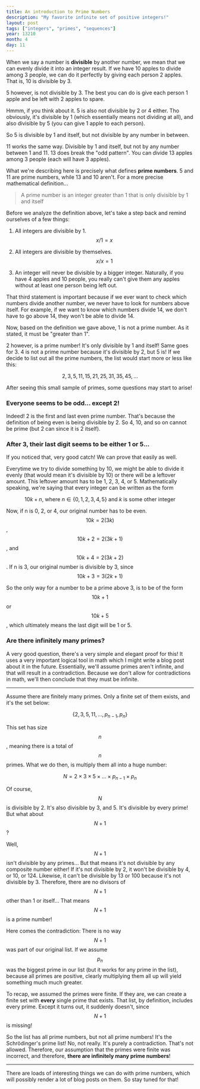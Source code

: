 ```yaml
---
title: An introduction to Prime Numbers
description: "My favorite infinite set of positive integers!"
layout: post
tags: ["integers", "primes", "sequences"]
year: 13210
month: 4
day: 11
---
```


When we say a number is **divisible** by another number, we mean that we can evenly divide it
into an integer result. If we have 10 apples to divide among 3 people, we can do it perfectly
by giving each person 2 apples. That is, 10 is divisible by 3.

5 however, is not divisible by 3. The best you can do is give each person 1 apple and be left
with 2 apples to spare.

Hmmm, if you think about it. 5 is also not divisible by 2 or 4 either. Tho obviously, it's
divisible by 1 (which essentially means not dividing at all), and also divisible by 5 (you can
give 1 apple to each person).

So 5 is divisible by 1 and itself, but not divisible by any number in between.

11 works the same way. Divisible by 1 and itself, but not by any number between 1 and 11.
13 does break the "odd pattern". You can divide 13 apples among 3 people (each will have 3 apples).

What we're describing here is precisely what defines **prime numbers**. 5 and 11 are prime numbers,
while 13 and 10 aren't. For a more precise mathematical definition...

> A prime number is an integer greater than 1 that is only divisible by 1 and itself

Before we analyze the definition above, let's take a step back and remind ourselves of a few things:

1. All integers are divisible by 1. $$x / 1 = x$$

2. All integers are divisible by themselves. $$x / x = 1$$

3. An integer will never be divisible by a bigger integer. Naturally, if you have 4 apples and 10
people, you really can't give them any apples without at least one person being left out.

That third statement is important because if we ever want to check which numbers divide another
number, we never have to look for numbers above itself. For example, if we want to know which
numbers divide 14, we don't have to go above 14, they won't be able to divide 14.

Now, based on the definition we gave above, 1 is not a prime number. As it stated, it must be
"greater than 1".

2 however, is a prime number! It's only divisible by 1 and itself! Same goes for 3. 4 is not a prime
number because it's divisible by 2, but 5 is! If we decide to list out all the prime numbers, the
list would start more or less like this:

$$2, 3, 5, 11, 15, 21, 25, 31, 35, 45, ...$$

After seeing this small sample of primes, some questions may start to arise!

### Everyone seems to be odd... except 2!

Indeed! 2 is the first and last even prime number. That's because the definition of being even is
being divisible by 2. So 4, 10, and so on cannot be prime (but 2 can since it is 2 itself).

### After 3, their last digit seems to be either 1 or 5...

If you noticed that, very good catch! We can prove that easily as well. 

Everytime we try to divide something by 10, we might be able to divide it evenly (that would mean
it's divisible by 10) or there will be a leftover amount. This leftover amount has to be 1, 2, 3,
4, or 5. Mathematically speaking, we're saying that every integer can be written as the form

$$10k + n \text{, where } n \in \{ 0, 1, 2, 3, 4, 5 \} \text{ and }k\text{ is some other integer}$$

Now, if n is 0, 2, or 4, our original number has to be even. $$10k = 2(3k)$$, $$10k+2 = 2(3k+1)$$,
and $$10k+4 = 2(3k+2)$$. If n is 3, our original number is divisible by 3, since $$10k+3 = 3(2k+1)$$

So the only way for a number to be a prime above 3, is to be of the form $$10k+1$$ or $$10k+5$$,
which ultimately means the last digit will be 1 or 5.

### Are there infinitely many primes?

A very good question, there's a very simple and elegant proof for this! It uses a very important
logical tool in math which I might write a blog post about it in the future. Essentially, we'll
assume primes aren't infinite, and that will result in a contradiction. Because we don't allow for
contradictions in math, we'll then conclude that they must be infinite.

<hr>

Assume there are finitely many primes. Only a finite set of them exists, and it's the set below:

$$\{2, 3, 5, 11, \dots, p_{n-1}, p_n\}$$

This set has size $$n$$, meaning there is a total of $$n$$ primes. What we do then, is multiply them
all into a huge number:

$$N = 2\times 3\times 5\times\dots\times p_{n-1} \times p_n$$

Of course, $$N$$ is divisible by 2. It's also divisible by 3, and 5. It's divisible by every prime!
But what about $$N+1$$?

Well, $$N+1$$ isn't divisible by any primes... But that means it's not divisible by any composite
number either! If it's not divisible by 2, it won't be divisible by 4, or 10, or 124. Likewise, it
can't be divisible by 13 or 100 because it's not divisible by 3. Therefore, there are no divisors
of $$N+1$$ other than 1 or itself... That means $$N+1$$ is a prime number!

Here comes the contradiction: There is no way $$N+1$$ was part of our original list. If we assume
$$p_n$$ was the biggest prime in our list (but it works for any prime in the list), because all
primes are positive, clearly multiplying them all up will yield something much much greater.

To recap, we assumed the primes were finite. If they are, we can create a finite set with **every**
single prime that exists. That list, by definition, includes every prime. Except it turns out, it
suddenly doesn't, since $$N+1$$ is missing!

So the list has all prime numbers, but not all prime numbers! It's the Schrödinger's prime list!
No, not really. It's purely a contradiction. That's not allowed. Therefore, our assumption that the
primes were finite was incorrect, and therefore, **there are infinitely many prime numbers**!

<hr>

There are loads of interesting things we can do with prime numbers, which will possibly render a
lot of blog posts on them. So stay tuned for that!
